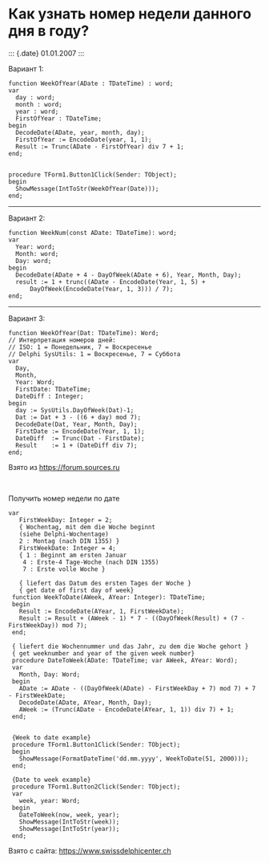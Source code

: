 Как узнать номер недели данного дня в году?
===========================================

::: {.date}
01.01.2007
:::

Вариант 1:

    function WeekOfYear(ADate : TDateTime) : word;
    var
      day : word;
      month : word;
      year : word;
      FirstOfYear : TDateTime;
    begin
      DecodeDate(ADate, year, month, day);
      FirstOfYear := EncodeDate(year, 1, 1);
      Result := Trunc(ADate - FirstOfYear) div 7 + 1;
    end;
     
     
    procedure TForm1.Button1Click(Sender: TObject);
    begin
      ShowMessage(IntToStr(WeekOfYear(Date)));
    end;

------------------------------------------------------------------------

Вариант 2:

    function WeekNum(const ADate: TDateTime): word;
    var
      Year: word;
      Month: word;
      Day: word;
    begin
      DecodeDate(ADate + 4 - DayOfWeek(ADate + 6), Year, Month, Day);
      result := 1 + trunc((ADate - EncodeDate(Year, 1, 5) +
          DayOfWeek(EncodeDate(Year, 1, 3))) / 7);
    end;

------------------------------------------------------------------------

Вариант 3:

    function WeekOfYear(Dat: TDateTime): Word;
    // Интерпретация номеров дней:
    // ISO: 1 = Понедельник, 7 = Воскресенье
    // Delphi SysUtils: 1 = Воскресенье, 7 = Суббота
    var
      Day,
      Month,
      Year: Word;
      FirstDate: TDateTime;
      DateDiff : Integer;
    begin
      day := SysUtils.DayOfWeek(Dat)-1;
      Dat := Dat + 3 - ((6 + day) mod 7);
      DecodeDate(Dat, Year, Month, Day);
      FirstDate := EncodeDate(Year, 1, 1);
      DateDiff  := Trunc(Dat - FirstDate);
      Result    := 1 + (DateDiff div 7);
    end;

Взято из <https://forum.sources.ru>

 

Получить номер недели по дате

    var
       FirstWeekDay: Integer = 2;
       { Wochentag, mit dem die Woche beginnt 
       (siehe Delphi-Wochentage) 
       2 : Montag (nach DIN 1355) }
       FirstWeekDate: Integer = 4;
       { 1 : Beginnt am ersten Januar 
        4 : Erste-4 Tage-Woche (nach DIN 1355) 
        7 : Erste volle Woche }
     
       { liefert das Datum des ersten Tages der Woche }
       { get date of first day of week}
     function WeekToDate(AWeek, AYear: Integer): TDateTime;
     begin
       Result := EncodeDate(AYear, 1, FirstWeekDate);
       Result := Result + (AWeek - 1) * 7 - ((DayOfWeek(Result) + (7 - FirstWeekDay)) mod 7);
     end;
     
     { liefert die Wochennummer und das Jahr, zu dem die Woche gehort }
     { get weeknumber and year of the given week number}
     procedure DateToWeek(ADate: TDateTime; var AWeek, AYear: Word);
     var
       Month, Day: Word;
     begin
       ADate := ADate - ((DayOfWeek(ADate) - FirstWeekDay + 7) mod 7) + 7 - FirstWeekDate;
       DecodeDate(ADate, AYear, Month, Day);
       AWeek := (Trunc(ADate - EncodeDate(AYear, 1, 1)) div 7) + 1;
     end;
     
     
     {Week to date example}
     procedure TForm1.Button1Click(Sender: TObject);
     begin
       ShowMessage(FormatDateTime('dd.mm.yyyy', WeekToDate(51, 2000)));
     end;
     
     {Date to week example}
     procedure TForm1.Button2Click(Sender: TObject);
     var
       week, year: Word;
     begin
       DateToWeek(now, week, year);
       ShowMessage(IntToStr(week));
       ShowMessage(IntToStr(year));
     end;

Взято с сайта: <https://www.swissdelphicenter.ch>

 
